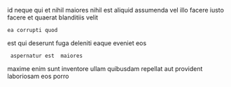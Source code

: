 <!--
title: Innovative 6th generation application
author: Meaghan
date: 2015-04-29-0609
link: 2015-04-29-0609-innovative-6th-generation-application
tags: [CSS3,source,HTML,JavaScript]
-->

id neque 
qui et nihil maiores
 nihil est aliquid assumenda    vel 
illo  facere 
 iusto  facere et quaerat blanditiis velit 
 	ea corrupti quod
est   qui deserunt fuga 
deleniti   eaque  eveniet
 eos 
 	 aspernatur est  maiores
 maxime enim sunt  inventore ullam quibusdam repellat
aut provident laboriosam eos porro